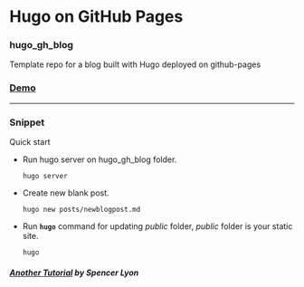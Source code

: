 
# Hugo on GitHub Pages
### hugo_gh_blog 
Template repo for a blog built with Hugo deployed on github-pages

### [Demo](http://spencerlyon2.github.io/hugo_gh_blog)


---

### Snippet

Quick start
* Run hugo server on hugo_gh_blog folder.

   ``` 
   hugo server 
   ````
* Create new blank post.

   ``` 
   hugo new posts/newblogpost.md
   ````
* Run **`` hugo ``** command for updating *public* folder, *public* folder is your static site.

   ``` 
   hugo 
   ````


##### [Another Tutorial](https://gohugo.io/tutorials/github-pages-blog/) by Spencer Lyon
